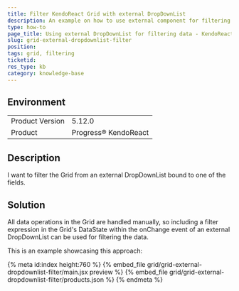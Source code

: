 ```yaml
---
title: Filter KendoReact Grid with external DropDownList
description: An example on how to use external component for filtering Grid's data
type: how-to
page_title: Using external DropDownList for filtering data - KendoReact Grid
slug: grid-external-dropdownlist-filter
position:
tags: grid, filtering
ticketid: 
res_type: kb
category: knowledge-base
---
```

 
## Environment
<table>
	<tbody>
		<tr>
			<td>Product Version</td>
			<td>5.12.0</td>
		</tr>
		<tr>
			<td>Product</td>
			<td>Progress® KendoReact</td>
		</tr>
	</tbody>
</table>

## Description
I want to filter the Grid from an external DropDownList bound to one of the fields.

## Solution
All data operations in the Grid are handled manually, so including a filter expression in the Grid's DataState within the onChange event of an external DropDownList can be used for filtering the data. 

This is an example showcasing this approach:

{% meta id:index height:760 %}
{% embed_file grid/grid-external-dropdownlist-filter/main.jsx preview %}
{% embed_file grid/grid-external-dropdownlist-filter/products.json %} 
{% endmeta %}